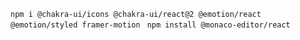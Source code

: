 `npm i @chakra-ui/icons @chakra-ui/react@2 @emotion/react @emotion/styled framer-motion `
`npm install @monaco-editor/react`
